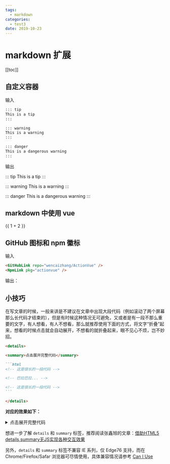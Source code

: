 ```yaml
---
tags:
  - markdown
categories: 
  - test3
date: 2019-10-23
---
```


# markdown 扩展

[[toc]]

## 自定义容器

输入

```md
::: tip
This is a tip
:::

::: warning
This is a warning
:::

::: danger
This is a dangerous warning
:::
```

输出

::: tip
This is a tip
:::

::: warning
This is a warning
:::

::: danger
This is a dangerous warning
:::

## markdown 中使用 vue

{{ 1 + 2 }}

## GitHub 图标和 npm 徽标

输入

```md
<GitHubLink repo="wencaizhang/ActionVue" />
<NpmLink pkg="actionvue" />
```

输出：

<GitHubLink repo="wencaizhang/ActionVue" />
<NpmLink pkg="actionvue" />

## 小技巧

在写文章的时候，一般来讲是不建议在文章中出现大段代码（例如滚动了两个屏幕那么长代码才结束的），但是有时候这种情况无可避免，又或者是有一段不那么重要的文字，有人想看，有人不想看，那么就推荐使用下面的方式，将文字“折叠”起来，想看的时候点击就会自动展开，不想看的就折叠起来，眼不见心不烦，岂不妙招。

````markdown
<details>

<summary>点击展开完整代码</summary>

```html
<!-- 这是很长的一段代码 -->

<!-- 巴拉巴拉... -->

<!-- 这是很长的一段代码 -->
```

</details>
````

**对应的效果如下：**

<details>

<summary>点击展开完整代码</summary>

```html
<!-- 这是很长的一段代码 -->

<!-- 巴拉巴拉... -->

<!-- 这是很长的一段代码 -->
```

</details>

想进一步了解 `details` 和 `summary` 标签，推荐阅读张鑫旭的文章：[借助HTML5 details,summary无JS实现各种交互效果](https://www.zhangxinxu.com/wordpress/2018/01/html5-details-summary-no-js-ux/)

另外，`details` 和 `summary` 标签不兼容 IE 系列，仅 Edge76 支持，而在 Chrome/Firefox/Safar 浏览器可尽情使用，具体兼容情况请参考 [Can I Use](https://caniuse.com/#search=details)